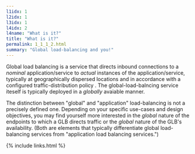 ```yaml
---
l1idx: 1
l2idx: 1
l3idx: 1
l4idx: 2
l4name: "What is it?"
title: "What is it?"
permalink: 1_1_1_2.html
summary: "Global load-balancing and you!"
---
```


Global load balancing is a service that directs inbound connections to a *nominal* application/service to *actual* instances of the application/service, typically at geographically dispersed locations and in accordance with a configured traffic-distribution policy .  The global-load-balncing service iteself is typically deployed in a *globally* avaiable manner.

The distinction between "global" and "application" load-balancing is not a precisely defined one.  Depending on your specific use-cases and design objectives, you may find yourself more interested in the *global* nature of the endpoints to which a GLB directs traffic or the *global* nature of the GLB's availability.  (Both are elements that typically differentiate global load-balancing services from "application load balancing services.")

{% include links.html %}
